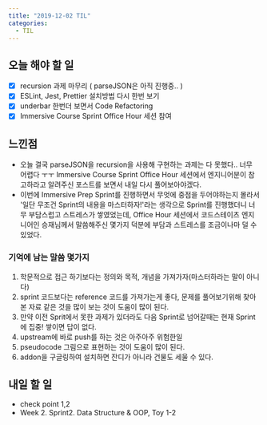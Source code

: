 ```yaml
---
title: "2019-12-02 TIL"
categories:
  - TIL
---
```


## 오늘 해야 할 일
- [x] recursion 과제 마무리 ( parseJSON은 아직 진행중.. )
- [x] ESLint, Jest, Prettier 설치방법 다시 한번 보기
- [x] underbar 한번더 보면서 Code Refactoring
- [x] Immersive Course Sprint Office Hour 세션 참여

## 느낀점

- 오늘 결국 parseJSON을 recursion을 사용해 구현하는 과제는 다 못했다.. 너무 어렵다 ㅜㅜ Immersive Course Sprint Office Hour 세션에서 엔지니어분이 참고하라고 알려주신 포스트를 보면서 내일 다시 풀어보아야겠다.
- 이번에 Immersive Prep Sprint를 진행하면서 무엇에 중점을 두어야하는지 몰라서 '일단 무조건 Sprint의 내용을 마스터하자!'라는 생각으로 Sprint를 진행했더니 너무 부담스럽고 스트레스가 쌓였었는데, Office Hour 세션에서 코드스테이츠 엔지니어인 승재님께서 말씀해주신 몇가지 덕분에 부담과 스트레스를 조금이나마 덜 수 있었다.  

### 기억에 남는 말씀 몇가지

1. 학문적으로 접근 하기보다는 정의와 목적, 개념을 가져가자(마스터하라는 말이 아니다)
2. sprint 코드보다는 reference 코드를 가져가는게 좋다, 문제를 풀어보기위해 찾아본 자료 같은 것을 많이 보는 것이 도움이 많이 된다.
3. 만약 이전 Sprit에서 못한 과제가 있더라도 다음 Sprint로 넘어갈때는 현재 Sprint에 집중! 쌓이면 답이 없다.
4. upstream에 바로 push를 하는 것은 아주아주 위험한일
5. pseudocode 그림으로 표현하는 것이 도움이 많이 된다.
6. addon을 구글링하여 설치하면 잔디가 아니라 건물도 세울 수 있다.

## 내일 할 일
- check point 1,2
- Week 2. Sprint2. Data Structure & OOP, Toy 1-2


